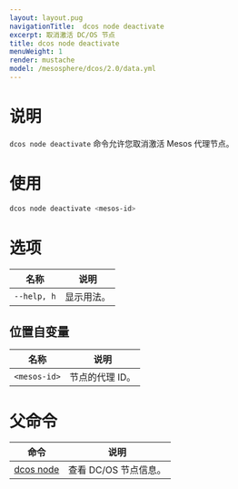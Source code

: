 ```yaml
---
layout: layout.pug
navigationTitle:  dcos node deactivate
excerpt: 取消激活 DC/OS 节点
title: dcos node deactivate
menuWeight: 1
render: mustache
model: /mesosphere/dcos/2.0/data.yml
---
```


# 说明

`dcos node deactivate` 命令允许您取消激活 Mesos 代理节点。

# 使用

```bash
dcos node deactivate <mesos-id>
```

# 选项

| 名称 | 说明 |
|---------|-------------|
| `--help, h` | 显示用法。 |

## 位置自变量

| 名称 | 说明 |
|---------|-------------|
| `<mesos-id>` | 节点的代理 ID。|

# 父命令

| 命令 | 说明 |
|---------|-------------|
| [dcos node](/mesosphere/dcos/cn/2.0/cli/command-reference/dcos-node/) | 查看 DC/OS 节点信息。|
